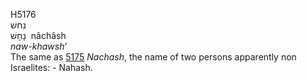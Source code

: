 <body>
  <p>H5176<br>  נחשׁ  <br> נָחָשׁ  ‎  nâchâsh  <br><i>naw-khawsh‘ </i><br>The same as <a href="h5175.htm">5175</a>  <i>Nachash</i>, the name of two persons apparently non Israelites: - Nahash.<br></p>
 </body>